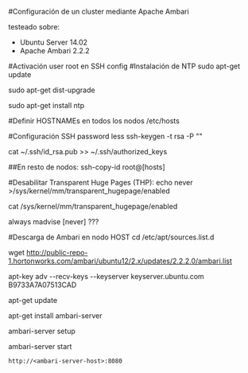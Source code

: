 #Configuración de un cluster mediante Apache Ambari 

testeado sobre:
- Ubuntu Server 14.02
- Apache Ambari 2.2.2

#Activación user root en SSH config
#Instalación de NTP
sudo apt-get update

sudo apt-get dist-upgrade

sudo apt-get install ntp

#Definir HOSTNAMEs en todos los nodos
/etc/hosts


#Configuración SSH password less
ssh-keygen -t rsa -P ""

cat ~/.ssh/id_rsa.pub >> ~/.ssh/authorized_keys

##En resto de nodos: 
ssh-copy-id root@[hosts]

#Desabilitar Transparent Huge Pages (THP):
echo never >/sys/kernel/mm/transparent_hugepage/enabled

cat /sys/kernel/mm/transparent_hugepage/enabled

always madvise [never] ???

#Descarga de Ambari en nodo HOST
cd /etc/apt/sources.list.d

wget http://public-repo-1.hortonworks.com/ambari/ubuntu12/2.x/updates/2.2.2.0/ambari.list

apt-key adv --recv-keys --keyserver keyserver.ubuntu.com B9733A7A07513CAD

apt-get update

apt-get install ambari-server

ambari-server setup

ambari-server start
```
http://<ambari-server-host>:8080
```

